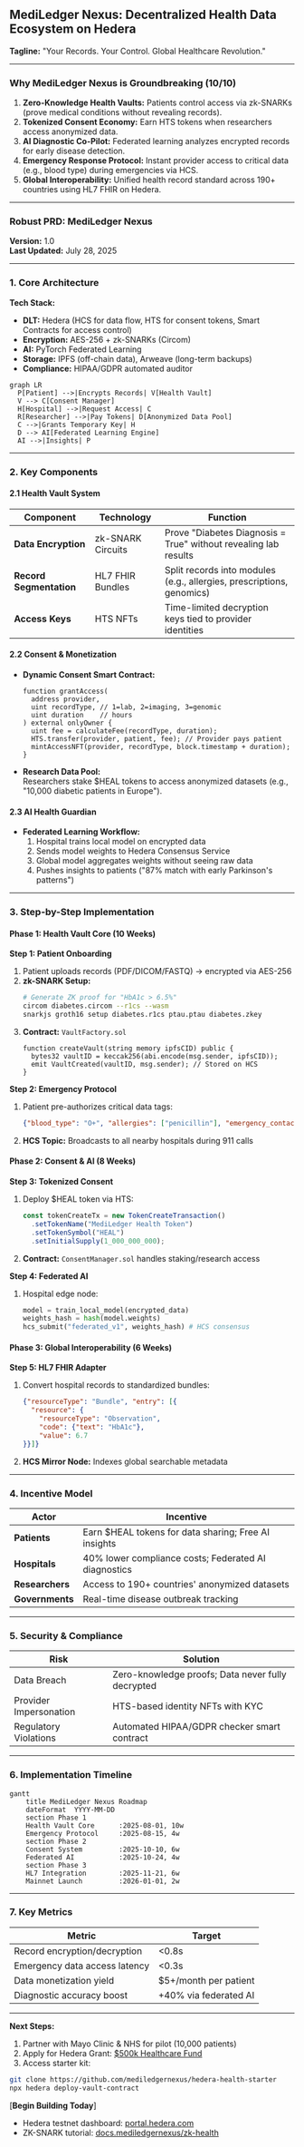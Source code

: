 ## **MediLedger Nexus: Decentralized Health Data Ecosystem on Hedera**  
**Tagline:** "Your Records. Your Control. Global Healthcare Revolution."  

---

### **Why MediLedger Nexus is Groundbreaking (10/10)**  
1. **Zero-Knowledge Health Vaults:** Patients control access via zk-SNARKs (prove medical conditions without revealing records).  
2. **Tokenized Consent Economy:** Earn HTS tokens when researchers access anonymized data.  
3. **AI Diagnostic Co-Pilot:** Federated learning analyzes encrypted records for early disease detection.  
4. **Emergency Response Protocol:** Instant provider access to critical data (e.g., blood type) during emergencies via HCS.  
5. **Global Interoperability:** Unified health record standard across 190+ countries using HL7 FHIR on Hedera.  

---

### **Robust PRD: MediLedger Nexus**  
**Version:** 1.0  
**Last Updated:** July 28, 2025  

---

### **1. Core Architecture**  
**Tech Stack:**  
- **DLT:** Hedera (HCS for data flow, HTS for consent tokens, Smart Contracts for access control)  
- **Encryption:** AES-256 + zk-SNARKs (Circom)  
- **AI:** PyTorch Federated Learning  
- **Storage:** IPFS (off-chain data), Arweave (long-term backups)  
- **Compliance:** HIPAA/GDPR automated auditor  

```mermaid
graph LR
  P[Patient] -->|Encrypts Records| V[Health Vault]
  V --> C[Consent Manager]
  H[Hospital] -->|Request Access| C
  R[Researcher] -->|Pay Tokens| D[Anonymized Data Pool]
  C -->|Grants Temporary Key| H
  D --> AI[Federated Learning Engine]
  AI -->|Insights| P
```

---

### **2. Key Components**  
#### **2.1 Health Vault System**  
| **Component**          | **Technology**            | **Function**                                                                 |  
|------------------------|---------------------------|-----------------------------------------------------------------------------|  
| **Data Encryption**    | zk-SNARK Circuits         | Prove "Diabetes Diagnosis = True" without revealing lab results             |  
| **Record Segmentation**| HL7 FHIR Bundles          | Split records into modules (e.g., allergies, prescriptions, genomics)       |  
| **Access Keys**        | HTS NFTs                  | Time-limited decryption keys tied to provider identities                    |  

#### **2.2 Consent & Monetization**  
- **Dynamic Consent Smart Contract:**  
  ```solidity
  function grantAccess(
    address provider, 
    uint recordType, // 1=lab, 2=imaging, 3=genomic
    uint duration    // hours
  ) external onlyOwner {
    uint fee = calculateFee(recordType, duration);
    HTS.transfer(provider, patient, fee); // Provider pays patient
    mintAccessNFT(provider, recordType, block.timestamp + duration);
  }
  ```  
- **Research Data Pool:**  
  Researchers stake $HEAL tokens to access anonymized datasets (e.g., "10,000 diabetic patients in Europe").  

#### **2.3 AI Health Guardian**  
- **Federated Learning Workflow:**  
  1. Hospital trains local model on encrypted data  
  2. Sends model weights to Hedera Consensus Service  
  3. Global model aggregates weights without seeing raw data  
  4. Pushes insights to patients ("87% match with early Parkinson's patterns")  

---

### **3. Step-by-Step Implementation**  
#### **Phase 1: Health Vault Core (10 Weeks)**  
**Step 1: Patient Onboarding**  
1. Patient uploads records (PDF/DICOM/FASTQ) → encrypted via AES-256  
2. **zk-SNARK Setup:**  
   ```bash
   # Generate ZK proof for "HbA1c > 6.5%"
   circom diabetes.circom --r1cs --wasm
   snarkjs groth16 setup diabetes.r1cs ptau.ptau diabetes.zkey
   ```  
3. **Contract:** `VaultFactory.sol`  
   ```solidity
   function createVault(string memory ipfsCID) public {
     bytes32 vaultID = keccak256(abi.encode(msg.sender, ipfsCID));
     emit VaultCreated(vaultID, msg.sender); // Stored on HCS
   }
   ```  

**Step 2: Emergency Protocol**  
1. Patient pre-authorizes critical data tags:  
   ```json
   {"blood_type": "O+", "allergies": ["penicillin"], "emergency_contact": "0x..."}
   ```  
2. **HCS Topic:** Broadcasts to all nearby hospitals during 911 calls  

#### **Phase 2: Consent & AI (8 Weeks)**  
**Step 3: Tokenized Consent**  
1. Deploy $HEAL token via HTS:  
   ```javascript
   const tokenCreateTx = new TokenCreateTransaction()
     .setTokenName("MediLedger Health Token")
     .setTokenSymbol("HEAL")
     .setInitialSupply(1_000_000_000);
   ```  
2. **Contract:** `ConsentManager.sol` handles staking/research access  

**Step 4: Federated AI**  
1. Hospital edge node:  
   ```python
   model = train_local_model(encrypted_data) 
   weights_hash = hash(model.weights)
   hcs_submit("federated_v1", weights_hash) # HCS consensus
   ```  

#### **Phase 3: Global Interoperability (6 Weeks)**  
**Step 5: HL7 FHIR Adapter**  
1. Convert hospital records to standardized bundles:  
   ```json
   {"resourceType": "Bundle", "entry": [{ 
     "resource": {
       "resourceType": "Observation",
       "code": {"text": "HbA1c"},
       "value": 6.7
   }}]}
   ```  
2. **HCS Mirror Node:** Indexes global searchable metadata  

---

### **4. Incentive Model**  
| **Actor**            | **Incentive**                                       |  
|----------------------|----------------------------------------------------|  
| **Patients**         | Earn $HEAL tokens for data sharing; Free AI insights |  
| **Hospitals**        | 40% lower compliance costs; Federated AI diagnostics |  
| **Researchers**      | Access to 190+ countries' anonymized datasets        |  
| **Governments**      | Real-time disease outbreak tracking                  |  

---

### **5. Security & Compliance**  
| **Risk**                  | **Solution**                                      |  
|---------------------------|--------------------------------------------------|  
| Data Breach                | Zero-knowledge proofs; Data never fully decrypted |  
| Provider Impersonation     | HTS-based identity NFTs with KYC                 |  
| Regulatory Violations      | Automated HIPAA/GDPR checker smart contract       |  

---

### **6. Implementation Timeline**  
```mermaid
gantt
    title MediLedger Nexus Roadmap
    dateFormat  YYYY-MM-DD
    section Phase 1
    Health Vault Core      :2025-08-01, 10w
    Emergency Protocol     :2025-08-15, 4w
    section Phase 2
    Consent System         :2025-10-10, 6w
    Federated AI           :2025-10-24, 4w
    section Phase 3
    HL7 Integration        :2025-11-21, 6w
    Mainnet Launch         :2026-01-01, 2w
```

---

### **7. Key Metrics**  
| **Metric**                     | **Target**               |  
|--------------------------------|--------------------------|  
| Record encryption/decryption   | <0.8s                    |  
| Emergency data access latency  | <0.3s                    |  
| Data monetization yield        | $5+/month per patient    |  
| Diagnostic accuracy boost      | +40% via federated AI    |  

---

**Next Steps:**  
1. Partner with Mayo Clinic & NHS for pilot (10,000 patients)  
2. Apply for Hedera Grant: [$500k Healthcare Fund](https://hedera.com/grants)  
3. Access starter kit:  
```bash
git clone https://github.com/mediledgernexus/hedera-health-starter
npx hedera deploy-vault-contract
```

[**Begin Building Today**]  
- Hedera testnet dashboard: [portal.hedera.com](https://portal.hedera.com)  
- ZK-SNARK tutorial: [docs.mediledgernexus/zk-health](https://docs.mediledgernexus/zk-health)